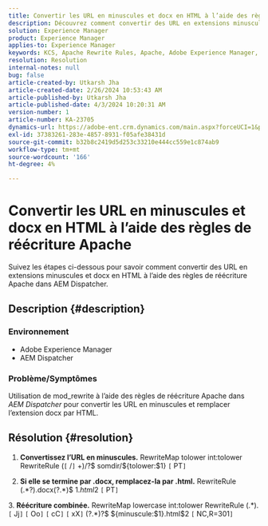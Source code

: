```yaml
---
title: Convertir les URL en minuscules et docx en HTML à l’aide des règles de réécriture Apache
description: Découvrez comment convertir des URL en extensions minuscules et docx en HTML à l’aide des règles de réécriture Apache dans AEM Dispatcher.
solution: Experience Manager
product: Experience Manager
applies-to: Experience Manager
keywords: KCS, Apache Rewrite Rules, Apache, Adobe Experience Manager, AEM Dispatcher, Convertir les URL en minuscules
resolution: Resolution
internal-notes: null
bug: false
article-created-by: Utkarsh Jha
article-created-date: 2/26/2024 10:53:43 AM
article-published-by: Utkarsh Jha
article-published-date: 4/3/2024 10:20:31 AM
version-number: 1
article-number: KA-23705
dynamics-url: https://adobe-ent.crm.dynamics.com/main.aspx?forceUCI=1&pagetype=entityrecord&etn=knowledgearticle&id=e80b744c-95d4-ee11-9079-6045bd0065b6
exl-id: 37383261-283e-4857-8931-f05afe38431d
source-git-commit: b32b8c2419d5d253c33210e444cc559e1c874ab9
workflow-type: tm+mt
source-wordcount: '166'
ht-degree: 4%

---
```


# Convertir les URL en minuscules et docx en HTML à l’aide des règles de réécriture Apache


Suivez les étapes ci-dessous pour savoir comment convertir des URL en extensions minuscules et docx en HTML à l’aide des règles de réécriture Apache dans AEM Dispatcher.

## Description {#description}


### Environnement

- Adobe Experience Manager
- AEM Dispatcher




### Problème/Symptômes

Utilisation de mod_rewrite à l’aide des règles de réécriture Apache dans *AEM Dispatcher* pour convertir les URL en minuscules et remplacer l’extension docx par HTML.


## Résolution {#resolution}



1. <b>Convertissez l’URL en minuscules.</b>
RewriteMap tolower int:tolower RewriteRule (`[` /`]` +)/?$ somdir/${tolower:$1} `[` PT`]`





2. <b>Si elle se termine par .docx, remplacez-la par .html.</b>
RewriteRule (.\*?)\.docx(\?.\*)$ $1.html$2 `[` PT`]`





3. <b>Réécriture combinée.</b>
RewriteMap lowercase int:tolower RewriteRule (.\*)\.`[` Jj`]` `[` Oo`]` `[` cC`]` `[` xX`]` (\?.\*)?$ ${minuscule:$1}.html$2 `[` NC,R=301`]`
